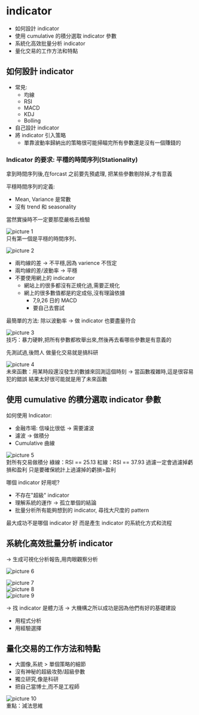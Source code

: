 # indicator

- 如何設計 indicator
- 使用 cumulative 的積分選取 indicator 參數
- 系統化高效批量分析 indicator
- 量化交易的工作方法和特點

## 如何設計 indicator
- 常見:
  - 均線
  - RSI
  - MACD
  - KDJ
  - Bolling
- 自己設計 indicator
- 將 indicator 引入策略
  - 單靠波動率歸納出的策略很可能掃瞄完所有參數還是沒有一個賺錢的

### Indicator 的要求: 平穩的時間序列(Stationality)
拿到時間序列後,在forcast 之前要先預處理, 把某些參數剔除掉,才有意義

平穩時間序列的定義:
- Mean, Variance 是常數
- 沒有 trend 和 seasonality

當然實操時不一定要那麼嚴格去檢驗

![picture 1](https://i.imgur.com/fQJ0DhU.jpg)  
只有第一個是平穩的時間序列、

![picture 2](https://i.imgur.com/LAeQzG5.jpg)  
- 兩均線的差 -> 不平穩,因為 varience 不恆定
- 兩均線的差/波動率 -> 平穩
- 不要使用網上的 indicator
  - 網站上的很多都沒有正規化過,需要正規化
  - 網上的很多數值都是約定成俗,沒有理論依據
    - 7,9,26 日的 MACD
    - 要自己去嘗試

最簡單的方法: 除以波動率
-> 做 indicator 也要盡量符合

![picture 3](https://i.imgur.com/lgJSn1n.jpg)  
技巧：暴力硬幹,把所有參數都枚舉出來,然後再去看哪些參數是有意義的

先測試過,後問人
做量化交易就是搞科研

![picture 4](https://i.imgur.com/hantDmS.jpg)  
未來函數：用某時段還沒發生的數據來回測這個時刻
-> 當函數複雜時,這是很容易犯的錯誤
結果太好很可能就是用了未來函數

## 使用 cumulative 的積分選取 indicator 參數

如何使用 Indicator:
- 金融市場: 信噪比很低 -> 需要濾波
- 濾波 -> 做積分
- Cumulative 曲線

![picture 5](https://i.imgur.com/2aVH2PR.jpg)  
對所有交易做積分
綠線：RSI == 25.13 
紅線：RSI == 37.93
過濾一定會過濾掉虧損和盈利
只是要確保統計上過濾掉的虧損>盈利

哪個 indicator 好用呢?
- 不存在"超級" indicator
- 理解系統的運作 -> 孤立單個的結論
- 批量分析所有能夠想到的 indicator, 尋找大尺度的 pattern

最大成功不是哪個 indicator 好
而是產生 indicator 的系統化方式和流程


## 系統化高效批量分析 indicator
-> 生成可視化分析報告,用肉眼觀察分析

![picture 6](https://i.imgur.com/oQNnolK.png)  

![picture 7](https://i.imgur.com/aiWSi7E.png)  
![picture 8](https://i.imgur.com/HLlC2VH.png)  
![picture 9](https://i.imgur.com/MqW9k9T.jpg)  

-> 找 indicator 是體力活
-> 大機構之所以成功是因為他們有好的基礎建設
- 用程式分析
- 用經驗選擇



## 量化交易的工作方法和特點
- 大圖像,系統 > 單個策略的細節
- 沒有神秘的超級攻勢/超級參數
- 獨立研究,像是科研
- 把自己當博士,而不是工程師

![picture 10](https://i.imgur.com/18Qlc0Y.png)  
重點：減法思維